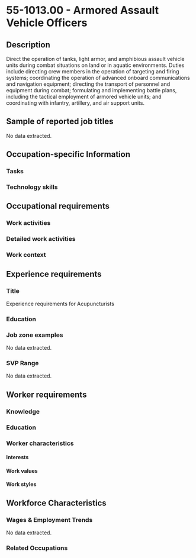 # 55-1013.00 - Armored Assault Vehicle Officers

## Description
Direct the operation of tanks, light armor, and amphibious assault vehicle units during combat situations on land or in aquatic environments. Duties include directing crew members in the operation of targeting and firing systems; coordinating the operation of advanced onboard communications and navigation equipment; directing the transport of personnel and equipment during combat; formulating and implementing battle plans, including the tactical employment of armored vehicle units; and coordinating with infantry, artillery, and air support units.

## Sample of reported job titles
No data extracted.

## Occupation-specific Information
### Tasks


### Technology skills


## Occupational requirements
### Work activities


### Detailed work activities


### Work context


## Experience requirements
### Title
Experience requirements for Acupuncturists

### Education


### Job zone examples
No data extracted.

### SVP Range
No data extracted.

## Worker requirements
### Knowledge


### Education


### Worker characteristics
#### Interests


#### Work values


#### Work styles


## Workforce Characteristics
### Wages & Employment Trends
No data extracted.

### Related Occupations
